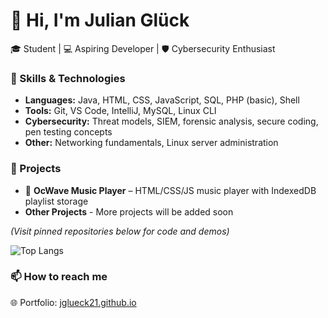 # 👋 Hi, I'm Julian Glück

🎓 Student | 💻 Aspiring Developer | 🛡️ Cybersecurity Enthusiast

### 🧠 Skills & Technologies
- **Languages:** Java, HTML, CSS, JavaScript, SQL, PHP (basic), Shell
- **Tools:** Git, VS Code, IntelliJ, MySQL, Linux CLI
- **Cybersecurity:** Threat models, SIEM, forensic analysis, secure coding, pen testing concepts
- **Other:** Networking fundamentals, Linux server administration

### 🔧 Projects
- 🎵 **OcWave Music Player** – HTML/CSS/JS music player with IndexedDB playlist storage
- **Other Projects** - More projects will be added soon

*(Visit pinned repositories below for code and demos)*

![Top Langs](https://github-readme-stats.vercel.app/api/top-langs/?username=jglueck21&layout=compact&theme=tokyonight)


### 📫 How to reach me
<!-- Add email or placeholder -->
<!-- 📧 contact@julianglueck.tech -->       
🌐 Portfolio: [jglueck21.github.io](https://jglueck21.github.io)

<!-- Optional icons or badge links -->
